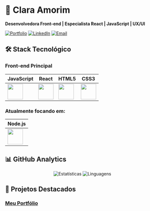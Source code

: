 # 💎 Clara Amorim 
**Desenvolvedora Front-end | Especialista React | JavaScript | UX/UI**

[![Portfolio](https://img.shields.io/badge/🔗_Portfolio-FF7139?style=for-the-badge&logo=vercel&logoColor=white)](https://portfolio-alpha-six-10.vercel.app/)
[![LinkedIn](https://img.shields.io/badge/👔_LinkedIn-0077B5?style=for-the-badge&logo=linkedin&logoColor=white)](https://www.linkedin.com/in/anna-clara-amorim/)
[![Email](https://img.shields.io/badge/📧_clardev@outlook.com-0078D4?style=for-the-badge&logo=microsoft-outlook&logoColor=white)](mailto:clardev@outlook.com)

## 🛠 Stack Tecnológico

### Front-end Principal
<div align="center">
  
| JavaScript | React | HTML5 | CSS3 |
|------------|-------|-------|------|
| <img src="https://skillicons.dev/icons?i=js" width="50"> | <img src="https://skillicons.dev/icons?i=react" width="50"> | <img src="https://skillicons.dev/icons?i=html" width="50"> | <img src="https://skillicons.dev/icons?i=css" width="50"> |

</div>

### Atualmente focando em:
<div align="center">
  
| Node.js |
|---------|
| <img src="https://skillicons.dev/icons?i=nodejs" width="50"> |

</div>

## 📊 GitHub Analytics

<div align="center">
  
![Estatísticas](https://github-readme-stats.vercel.app/api?username=Astaphaanos&show_icons=true&theme=radical&include_all_commits=true)
![Linguagens](https://github-readme-stats.vercel.app/api/top-langs/?username=Astaphaanos&layout=compact&theme=radical&hide=php)

</div>

## 🌟 Projetos Destacados

### [Meu Portfólio](https://portfolio-alpha-six-10.vercel.app/)
